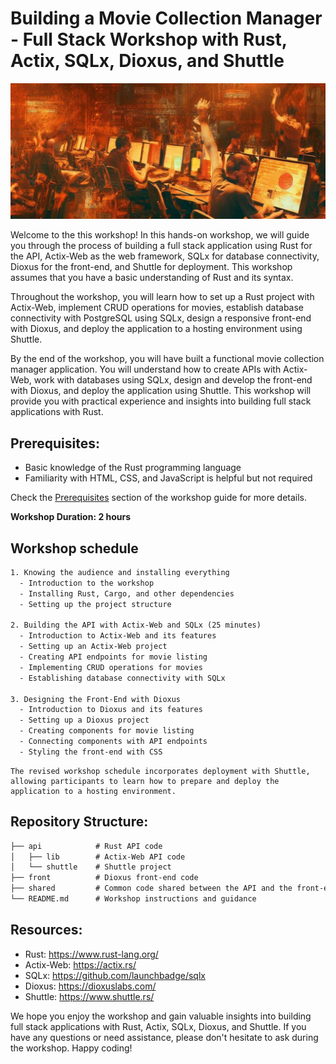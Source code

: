 # Building a Movie Collection Manager - Full Stack Workshop with Rust, Actix, SQLx, Dioxus, and Shuttle
<center>
<img src="./assets/workshop.jpg" />
</center>

Welcome to the this workshop! In this hands-on workshop, we will guide you through the process of building a full stack application using Rust for the API, Actix-Web as the web framework, SQLx for database connectivity, Dioxus for the front-end, and Shuttle for deployment. This workshop assumes that you have a basic understanding of Rust and its syntax.

Throughout the workshop, you will learn how to set up a Rust project with Actix-Web, implement CRUD operations for movies, establish database connectivity with PostgreSQL using SQLx, design a responsive front-end with Dioxus, and deploy the application to a hosting environment using Shuttle.

By the end of the workshop, you will have built a functional movie collection manager application. You will understand how to create APIs with Actix-Web, work with databases using SQLx, design and develop the front-end with Dioxus, and deploy the application using Shuttle. This workshop will provide you with practical experience and insights into building full stack applications with Rust.

## Prerequisites:

- Basic knowledge of the Rust programming language
- Familiarity with HTML, CSS, and JavaScript is helpful but not required

Check the [Prerequisites](./01_prerequisites.md) section of the workshop guide for more details.

**Workshop Duration: 2 hours**

## Workshop schedule

```txt
1. Knowing the audience and installing everything
  - Introduction to the workshop
  - Installing Rust, Cargo, and other dependencies
  - Setting up the project structure

2. Building the API with Actix-Web and SQLx (25 minutes)
  - Introduction to Actix-Web and its features
  - Setting up an Actix-Web project
  - Creating API endpoints for movie listing
  - Implementing CRUD operations for movies
  - Establishing database connectivity with SQLx

3. Designing the Front-End with Dioxus
  - Introduction to Dioxus and its features
  - Setting up a Dioxus project
  - Creating components for movie listing
  - Connecting components with API endpoints
  - Styling the front-end with CSS
```

```admonish info
The revised workshop schedule incorporates deployment with Shuttle, allowing participants to learn how to prepare and deploy the application to a hosting environment.
```

## Repository Structure:

```txt
├── api            # Rust API code
│   ├── lib        # Actix-Web API code
│   └── shuttle    # Shuttle project
├── front          # Dioxus front-end code
├── shared         # Common code shared between the API and the front-end
└── README.md      # Workshop instructions and guidance
```

## Resources:

- Rust: https://www.rust-lang.org/
- Actix-Web: https://actix.rs/
- SQLx: https://github.com/launchbadge/sqlx
- Dioxus: https://dioxuslabs.com/
- Shuttle: https://www.shuttle.rs/

We hope you enjoy the workshop and gain valuable insights into building full stack applications with Rust, Actix, SQLx, Dioxus, and Shuttle. If you have any questions or need assistance, please don't hesitate to ask during the workshop. Happy coding!


